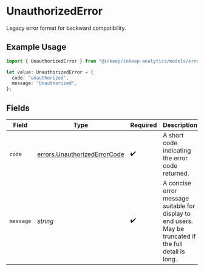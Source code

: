 # UnauthorizedError

Legacy error format for backward compatibility.

## Example Usage

```typescript
import { UnauthorizedError } from "@inkeep/inkeep-analytics/models/errors";

let value: UnauthorizedError = {
  code: "unauthorized",
  message: "Unauthorized",
};
```

## Fields

| Field                                                                                                   | Type                                                                                                    | Required                                                                                                | Description                                                                                             | Example                                                                                                 |
| ------------------------------------------------------------------------------------------------------- | ------------------------------------------------------------------------------------------------------- | ------------------------------------------------------------------------------------------------------- | ------------------------------------------------------------------------------------------------------- | ------------------------------------------------------------------------------------------------------- |
| `code`                                                                                                  | [errors.UnauthorizedErrorCode](../../models/errors/unauthorizederrorcode.md)                            | :heavy_check_mark:                                                                                      | A short code indicating the error code returned.                                                        | unauthorized                                                                                            |
| `message`                                                                                               | *string*                                                                                                | :heavy_check_mark:                                                                                      | A concise error message suitable for display to end users. May be truncated if the full detail is long. | Unauthorized                                                                                            |